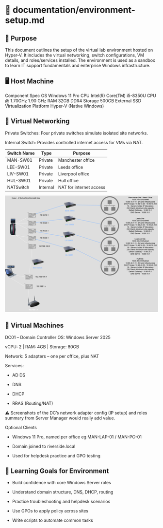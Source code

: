 # 📁 documentation/environment-setup.md
## 🧾 Purpose
This document outlines the setup of the virtual lab environment hosted on Hyper-V. It includes the virtual networking, switch configurations, VM details, and roles/services installed. The environment is used as a sandbox to learn IT support fundamentals and enterprise Windows infrastructure.

## 🖥️ Host Machine

Component	Spec
OS	Windows 11 Pro
CPU	Intel(R) Core(TM) i5-8350U CPU @ 1.70GHz   1.90 GHz
RAM	32GB DDR4
Storage	500GB External SSD
Virtualization Platform	Hyper-V (Native Windows)


## 🧵 Virtual Networking
Private Switches: Four private switches simulate isolated site networks.

Internal Switch: Provides controlled internet access for VMs via NAT.


|Switch Name	|Type	|Purpose|
----------|-----------|---------------------|
|MAN-SW01	|Private	|Manchester office|
|LEE-SW01	|Private	|Leeds office|
|LIV-SW01	|Private	|Liverpool office|
|HUL-SW01	|Private	|Hull office|
|NATSwitch	|Internal	|NAT for internet access|

![HyperV Config](images/Riverside%20Virtual%20Topology.drawio.png)

## 🧱 Virtual Machines
DC01 – Domain Controller
OS: Windows Server 2025

vCPU: 2 | RAM: 4GB | Storage: 80GB

Network: 5 adapters – one per office, plus NAT

Services:

- AD DS

- DNS

- DHCP

- RRAS (Routing/NAT)

⚠️ Screenshots of the DC’s network adapter config (IP setup) and roles summary from Server Manager would really add value.

Optional Clients

- Windows 11 Pro, named per office eg MAN-LAP-01 / MAN-PC-01

- Domain joined to riverside.local

- Used for helpdesk practice and GPO testing

## 🧠 Learning Goals for Environment
- Build confidence with core Windows Server roles

- Understand domain structure, DNS, DHCP, routing

- Practice troubleshooting and helpdesk scenarios

- Use GPOs to apply policy across sites

- Write scripts to automate common tasks